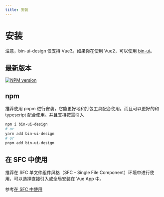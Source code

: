 ```yaml
---
title: 安装
---
```


# 安装

注意，bin-ui-design 仅支持 Vue3。如果你在使用 Vue2，可以使用 [bin-ui](https://wangbin3162.gitee.io/bin-ui/#/guide)。

## 最新版本

[![NPM version](https://img.shields.io/npm/v/bin-ui-design.svg)](https://www.npmjs.com/package/bin-ui-design)

## npm

推荐使用 pnpm 进行安装，它能更好地和打包工具配合使用。而且可以更好的和 typescript 配合使用。并且支持按需引入

```sh
npm i bin-ui-design
# or
yarn add bin-ui-design
# or
pnpm add bin-ui-design
```

## 在 SFC 中使用

推荐在 SFC 单文件组件风格（SFC - Single File Component）环境中进行使用，可以选择直接引入或全局安装在 Vue App 中。

参考[在 SFC 中使用](/docs/usage-sfc.html)

